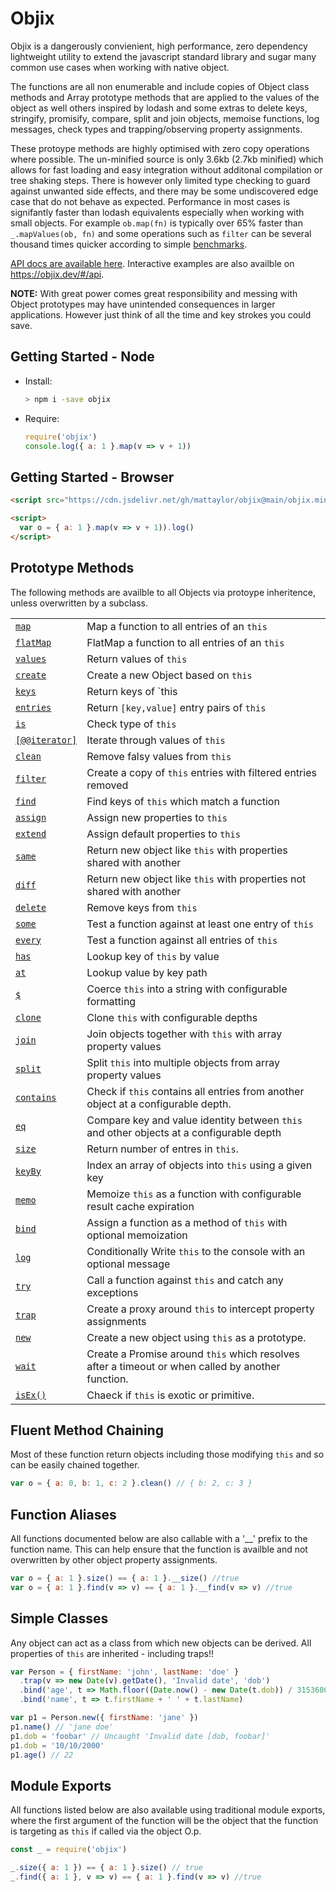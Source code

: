 # Objix <!-- {docsify-ignore} -->

Objix is a dangerously convienient, high performance, zero dependency lightweight utility to extend the javascript standard library and sugar many common use cases when working with native object.

The functions are all non enumerable and include copies of Object class methods and Array prototype methods that are applied to the values of the object as well others inspired by lodash and some extras to delete keys, stringify, promisify, compare, split and join objects, memoise functions, log messages, check types and trapping/observing property assignments.

These protoype methods are highly optimised with zero copy operations where possible. The un-minified source is only 3.6kb (2.7kb minified) which allows for fast loading and easy integration without additonal compilation or tree shaking steps. There is however only limited type checking to guard against unwanted side effects, and there may be some undiscovered edge case that do not behave as expected. Performance in most cases is signifantly faster than lodash equivalents especially when working with small objects. For example `ob.map(fn)` is typically over 65% faster than `_.mapValues(ob, fn)` and some operations such as `filter` can be several thousand times quicker according to simple [benchmarks](bench.md).

[API docs are available here](api.md). Interactive examples are also availble on https://objix.dev/#/api.

**NOTE:** With great power comes great responsibility and messing with Object prototypes may have unintended consequences in larger applications. However just think of all the time and key strokes you could save.

## Getting Started - Node

- Install:

  ```bash
  > npm i -save objix
  ```

- Require:

  ```javascript
  require('objix')
  console.log({ a: 1 }.map(v => v + 1))
  ```

## Getting Started - Browser

```html
<script src="https://cdn.jsdelivr.net/gh/mattaylor/objix@main/objix.min.js"></script>

<script>
  var o = { a: 1 }.map(v => v + 1)).log()
</script>
```

## Prototype Methods

The following methods are availble to all Objects via protoype inheritence, unless overwritten by a subclass.

|                                   |                                                                                                   |
| --------------------------------- | ------------------------------------------------------------------------------------------------- |
| [`map`](api.md#map)               | Map a function to all entries of an `this`                                                        |
| [`flatMap`](api.md#flatMap)       | FlatMap a function to all entries of an `this`                                                    |
| [`values`](api.md#values)         | Return values of `this`                                                                           |
| [`create`](api.md#create)         | Create a new Object based on `this`                                                               |
| [`keys`](api.md#keys)             | Return keys of `this                                                                              |
| [`entries`](api.md#entries)       | Return `[key,value]` entry pairs of `this`                                                        |
| [`is`](api.md#is)                 | Check type of `this`                                                                              |
| [`[@@iterator]`](api.md#iterator) | Iterate through values of `this`                                                                  |
| [`clean`](api.md#clean)           | Remove falsy values from `this`                                                                   |
| [`filter`](api.md#filter)         | Create a copy of `this` entries with filtered entries removed                                     |
| [`find`](api.md#find)             | Find keys of `this` which match a function                                                        |
| [`assign`](api.md#assign)         | Assign new properties to `this`                                                                   |
| [`extend`](api.md#extend)         | Assign default properties to `this`                                                               |
| [`same`](api.md#same)             | Return new object like `this` with properties shared with another                                 |
| [`diff`](api.md#diff)             | Return new object like `this` with properties not shared with another                             |
| [`delete`](api.md#delete)         | Remove keys from `this`                                                                           |
| [`some`](api.md#some)             | Test a function against at least one entry of `this`                                              |
| [`every`](api.md#every)           | Test a function against all entries of `this`                                                     |
| [`has`](api.md#has)               | Lookup key of `this` by value                                                                     |
| [`at`](api.md#at)                 | Lookup value by key path                                                                          |
| [`$`](api.md#fmt)                 | Coerce `this` into a string with configurable formatting                                          |
| [`clone`](api.md#clone)           | Clone `this` with configurable depths                                                             |
| [`join`](api.md#join)             | Join objects together with `this` with array property values                                      |
| [`split`](api.md#split)           | Split `this` into multiple objects from array property values                                     |
| [`contains`](api.md#contains)     | Check if `this` contains all entries from another object at a configurable depth.                 |
| [`eq`](api.md#eq)                 | Compare key and value identity between `this` and other objects at a configurable depth           |
| [`size`](api.md#size)             | Return number of entres in `this`.                                                                |
| [`keyBy`](api.md#keyBy)           | Index an array of objects into `this` using a given key                                           |
| [`memo`](api.md#memo)             | Memoize `this` as a function with configurable result cache expiration                            |
| [`bind`](api.md#bind)             | Assign a function as a method of `this` with optional memoization                                 |
| [`log`](api.md#log)               | Conditionally Write `this` to the console with an optional message                                |
| [`try`](api.md#try)               | Call a function against `this` and catch any exceptions                                           |
| [`trap`](trap.md#trap)            | Create a proxy around `this` to intercept property assignments                                    |
| [`new`](api.md#new)               | Create a new object using `this` as a prototype.                                                  |
| [`wait`](api.md#wait)             | Create a Promise around `this` which resolves after a timeout or when called by another function. |
| [`isEx()`](api.md#isex)           | Chaeck if `this` is exotic or primitive.                                                          |

## Fluent Method Chaining

Most of these function return objects including those modifying `this` and so can be easily chained together.

<div data-runkit>

```javascript
var o = { a: 0, b: 1, c: 2 }.clean() // { b: 2, c: 3 }
```

</div>

## Function Aliases

All functions documented below are also callable with a '\_\_' prefix to the function name.
This can help ensure that the function is availble and not overwritten by other object property assignments.

```javascript
var o = { a: 1 }.size() == { a: 1 }.__size() //true
var o = { a: 1 }.find(v => v) == { a: 1 }.__find(v => v) //true
```

## Simple Classes

Any object can act as a class from which new objects can be derived. All properties of `this` are inherited - including traps!!

<div data-runkit>

```javascript
var Person = { firstName: 'john', lastName: 'doe' }
  .trap(v => new Date(v).getDate(), 'Invalid date', 'dob')
  .bind('age', t => Math.floor((Date.now() - new Date(t.dob)) / 31536000000))
  .bind('name', t => t.firstName + ' ' + t.lastName)

var p1 = Person.new({ firstName: 'jane' })
p1.name() // 'jane doe'
p1.dob = 'foobar' // Uncaught 'Invalid date [dob, foobar]'
p1.dob = '10/10/2000'
p1.age() // 22
```

</div>

## Module Exports

All functions listed below are also available using traditional module exports, where the first argument of the function will be the object that the function is targeting as `this` if called via the object O.p.

```javascript
const _ = require('objix')

_.size({ a: 1 }) == { a: 1 }.size() // true
_.find({ a: 1 }, v => v) == { a: 1 }.find(v => v) //true
```
